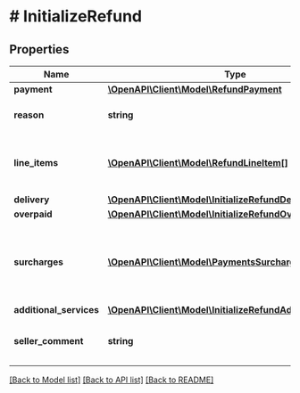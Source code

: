 # # InitializeRefund

## Properties

Name | Type | Description | Notes
------------ | ------------- | ------------- | -------------
**payment** | [**\OpenAPI\Client\Model\RefundPayment**](RefundPayment.md) |  |
**reason** | **string** | Reason for a payment refund. |
**line_items** | [**\OpenAPI\Client\Model\RefundLineItem[]**](RefundLineItem.md) | List of order&#39;s line items which can be refunded. | [optional]
**delivery** | [**\OpenAPI\Client\Model\InitializeRefundDelivery**](InitializeRefundDelivery.md) |  | [optional]
**overpaid** | [**\OpenAPI\Client\Model\InitializeRefundOverpaid**](InitializeRefundOverpaid.md) |  | [optional]
**surcharges** | [**\OpenAPI\Client\Model\PaymentsSurcharge[]**](PaymentsSurcharge.md) | List of surcharges for payment which can be refunded. | [optional]
**additional_services** | [**\OpenAPI\Client\Model\InitializeRefundAdditionalServices**](InitializeRefundAdditionalServices.md) |  | [optional]
**seller_comment** | **string** | Sellers optional justification for refund. | [optional]

[[Back to Model list]](../../README.md#models) [[Back to API list]](../../README.md#endpoints) [[Back to README]](../../README.md)
